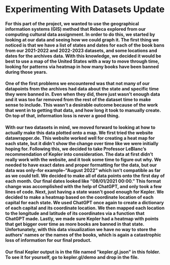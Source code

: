# Experimenting With Datasets Update

#### For this part of the project, we wanted to use the geographical information systems (GIS) method that Rebeca explored from our computing cultural data assignment. In order to do this, we started by looking at our data and seeing how we could graph it. The first thing we noticed is that we have a list of states and dates for each of the book bans from our 2021-2022 and 2022-2023 datasets, and some locations and dates for the archives data. With this knowledge, we decided it would be best to use a map of the United States with a way to move through time, looking for patterns via heatmap in how many books have been banned during those years. 

#### One of the first problems we encountered was that not many of our datapoints from the archives had data about the state and specific time they were banned in. Even when they did, there just wasn’t enough data and it was too far removed from the rest of the dataset time to make sense to include. This wasn’t a desirable outcome because of the work that went in to getting that data, and how long it took to manually create. On top of that, information loss is never a good thing.

#### With our two datasets in mind, we moved forward to looking at how to actually make this data plotted onto a map. We first tried the website datawrapper.de. This website worked well for creating a heat map for each state, but it didn’t show the change over time like we were initially hoping for. Following this, we decided to take Professor LeBlanc’s recommendation of Kepler into consideration. The data at first didn’t really work with the website, and it took some time to figure out why. We needed to have exact dates and proper formatting for the data, but our data was only–for example–“August 2022” which isn’t compatible as far as we could tell. We decided to make all of data points onto the first day of each month. Our final dates looked like “08/01/2021 00:00.” This format change was accomplished with the help of ChatGPT, and only took a few lines of code. Next, just having a state wasn’t good enough for Kepler. We decided to make a heatmap based on the coordinate location of each capital for each state. We used ChatGPT once again to create a dictionary of each capital and its coordinate location. We then mapped each location to the longitude and latitude of its coordinates via a function that ChatGPT made. Lastly, we made sure Kepler had a heatmap with points that get bigger over time as more books are banned in that state. Unfortunately, with this data visualization we have no way to store the authors’ names or the names of the books, which is again a catastrophic loss of information for our final product.

#### Our final Kepler output is in the file named "kepler.gl.json" in this folder. To see it for yourself, go to kepler.gl/demo and drop in the file.